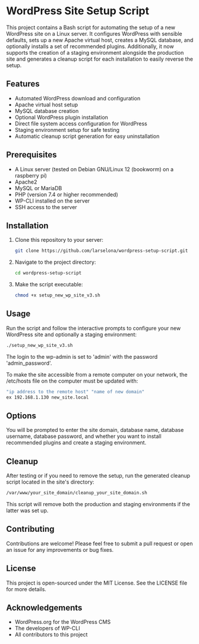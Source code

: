 # WordPress Site Setup Script

This project contains a Bash script for automating the setup of a new WordPress site on a Linux server. It configures WordPress with sensible defaults, sets up a new Apache virtual host, creates a MySQL database, and optionally installs a set of recommended plugins. Additionally, it now supports the creation of a staging environment alongside the production site and generates a cleanup script for each installation to easily reverse the setup.

## Features

- Automated WordPress download and configuration
- Apache virtual host setup
- MySQL database creation
- Optional WordPress plugin installation
- Direct file system access configuration for WordPress
- Staging environment setup for safe testing
- Automatic cleanup script generation for easy uninstallation

## Prerequisites

- A Linux server (tested on Debian GNU/Linux 12 (bookworm) on a raspberry pi)
- Apache2
- MySQL or MariaDB
- PHP (version 7.4 or higher recommended)
- WP-CLI installed on the server
- SSH access to the server

## Installation

1. Clone this repository to your server:
    ```bash
    git clone https://github.com/larselona/wordpress-setup-script.git
    ```
2. Navigate to the project directory:
    ```bash
    cd wordpress-setup-script
    ```
3. Make the script executable:
    ```bash
    chmod +x setup_new_wp_site_v3.sh
    ```

## Usage

Run the script and follow the interactive prompts to configure your new WordPress site and optionally a staging environment:

```bash
./setup_new_wp_site_v3.sh
```

The login to the wp-admin is set to 'admin' with the password 'admin_password'.

To make the site accessible from a remote computer on your network, the /etc/hosts file on the computer must be updated with:
```bash
"ip address to the remote host" "name of new domain"
ex 192.168.1.130 new_site.local
```

## Options

You will be prompted to enter the site domain, database name, database username, database password, and whether you want to install recommended plugins and create a staging environment.

## Cleanup

After testing or if you need to remove the setup, run the generated cleanup script located in the site's directory:

```bash
/var/www/your_site_domain/cleanup_your_site_domain.sh
```

This script will remove both the production and staging environments if the latter was set up.

## Contributing

Contributions are welcome! Please feel free to submit a pull request or open an issue for any improvements or bug fixes.

## License

This project is open-sourced under the MIT License. See the LICENSE file for more details.

## Acknowledgements

- WordPress.org for the WordPress CMS
- The developers of WP-CLI
- All contributors to this project
